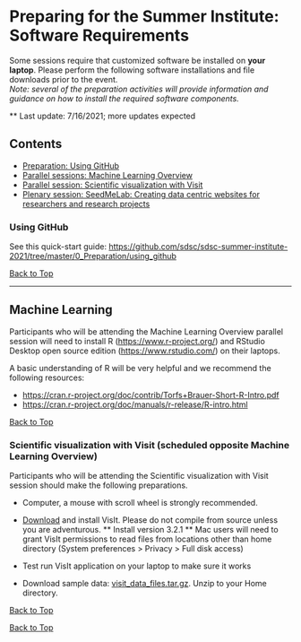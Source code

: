 # Preparing for the Summer Institute: Software Requirements
Some sessions require that customized software be installed on **your laptop**. Please perform the following software installations and file downloads prior to the event. <br/> *Note: several of the preparation activities will provide information and guidance on how to install the required software components.*

** Last update:  7/16/2021; more updates expected

## Contents <a name="top"></a>

 
 * [Preparation: Using GitHub](#github)
 * [Parallel sessions: Machine Learning Overview](#mach-learn)
 * [Parallel session: Scientific visualization with Visit ](#visit)
 * [Plenary session: SeedMeLab: Creating data centric websites for researchers and research projects](#seedme)


### Using GitHub<a name="github"></a>

See this quick-start guide: https://github.com/sdsc/sdsc-summer-institute-2021/tree/master/0_Preparation/using_github

[Back to Top](#top)
<hr>

## Machine Learning  <a name="mach-learn"></a>

Participants who will be attending the Machine Learning Overview parallel session will need to install R (https://www.r-project.org/) and RStudio Desktop open source edition (https://www.rstudio.com/) on their laptops. 

A basic understanding of R will be very helpful and we recommend the following resources:

* https://cran.r-project.org/doc/contrib/Torfs+Brauer-Short-R-Intro.pdf
* https://cran.r-project.org/doc/manuals/r-release/R-intro.html

[Back to Top](#top)

### Scientific visualization with Visit (scheduled opposite Machine Learning Overview) <a name="visit"></a>

Participants who will be attending the Scientific visualization with Visit session should make the following preparations.

* Computer, a mouse with scroll wheel is strongly recommended.

* [Download](https://visit-dav.github.io/visit-website/releases-as-tables/) and install VisIt. Please do not compile from source unless you are adventurous.
   ** Install version 3.2.1
   ** Mac users will need to grant VisIt permissions to read files from locations other than home directory (System preferences > Privacy > Full disk access) 
   
* Test run VisIt application on your laptop to make sure it works

* Download sample data: [visit_data_files.tar.gz](https://wci.llnl.gov/content/assets/docs/simulation/computer-codes/visit/visit_data_files.tar.gz). Unzip to your Home directory.

[Back to Top](#top)

    
 [Back to Top](#top)
    


